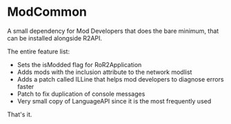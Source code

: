 # ModCommon
A small dependency for Mod Developers that does the bare minimum, that can be installed alongside R2API.

The entire feature list:
 - Sets the isModded flag for RoR2Application
 - Adds mods with the inclusion attribute to the network modlist
 - Adds a patch called ILLine that helps mod developers to diagnose errors faster
 - Patch to fix duplication of console messages
 - Very small copy of LanguageAPI since it is the most frequently used
 
That's it.

